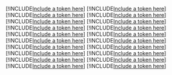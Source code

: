 [!INCLUDE[Include a token here](refs1526270540333/r1.md)]
[!INCLUDE[Include a token here](refs1526270540333/r2.md)]
[!INCLUDE[Include a token here](refs1526270540333/r3.md)]
[!INCLUDE[Include a token here](refs1526270540333/r4.md)]
[!INCLUDE[Include a token here](refs1526270540333/r5.md)]
[!INCLUDE[Include a token here](refs1526270540333/r6.md)]
[!INCLUDE[Include a token here](refs1526270540333/r7.md)]
[!INCLUDE[Include a token here](refs1526270540333/r8.md)]
[!INCLUDE[Include a token here](refs1526270540333/r9.md)]
[!INCLUDE[Include a token here](refs1526270540333/r10.md)]
[!INCLUDE[Include a token here](refs1526270540333/r11.md)]
[!INCLUDE[Include a token here](refs1526270540333/r12.md)]
[!INCLUDE[Include a token here](refs1526270540333/r13.md)]
[!INCLUDE[Include a token here](refs1526270540333/r14.md)]
[!INCLUDE[Include a token here](refs1526270540333/r15.md)]
[!INCLUDE[Include a token here](refs1526270540333/r16.md)]
[!INCLUDE[Include a token here](refs1526270540333/r17.md)]
[!INCLUDE[Include a token here](refs1526270540333/r18.md)]
[!INCLUDE[Include a token here](refs1526270540333/r19.md)]
[!INCLUDE[Include a token here](refs1526270540333/r20.md)]